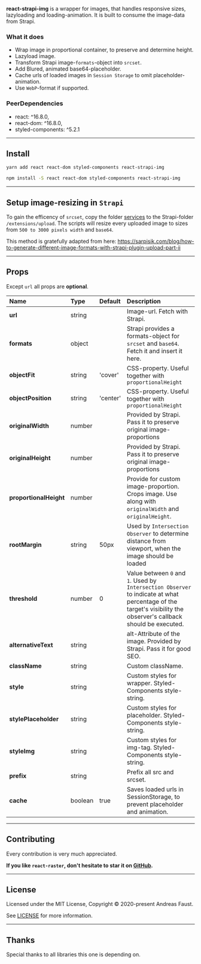 **react-strapi-img** is a wrapper for images, that handles responsive sizes, lazyloading and loading-animation. It is built to consume the image-data from Strapi.

### What it does

- Wrap image in proportional container, to preserve and determine height.
- Lazyload image.
- Transform Strapi image-`formats`-object into `srcset`.
- Add Blured, animated base64-placeholder.
- Cache urls of loaded images in `Session Storage` to omit placeholder-animation.
- Use `WebP`-format if supported.

### PeerDependencies

- react: ^16.8.0,
- react-dom: ^16.8.0,
- styled-components: ^5.2.1

---

## Install

```zsh
yarn add react react-dom styled-components react-strapi-img
```

```zsh
npm install -S react react-dom styled-components react-strapi-img
```

---

## Setup image-resizing in `Strapi`

To gain the efficency of `srcset`, copy the folder [services](services) to the Strapi-folder `/extensions/upload`. The scripts will resize every uploaded image to sizes from `500 to 3000 pixels width` and `base64`.

This method is gratefully adapted from here:
https://sarpisik.com/blog/how-to-generate-different-image-formats-with-strapi-plugin-upload-part-ii

---

## Props

Except `url` all props are **optional**.

| **Name**               | **Type** | **Default** | **Description**                                                                                                                                                  |
| :--------------------- | :------- | :---------- | :--------------------------------------------------------------------------------------------------------------------------------------------------------------- |
| **url**                | string   |             | Image-url. Fetch with Strapi.                                                                                                                                    |
| **formats**            | object   |             | Strapi provides a formats-object for `srcset` and `base64`. Fetch it and insert it here.                                                                         |
| **objectFit**          | string   | 'cover'     | CSS-property. Useful together with `proportionalHeight`                                                                                                          |
| **objectPosition**     | string   | 'center'    | CSS-property. Useful together with `proportionalHeight`                                                                                                          |
| **originalWidth**      | number   |             | Provided by Strapi. Pass it to preserve original image-proportions                                                                                               |
| **originalHeight**     | number   |             | Provided by Strapi. Pass it to preserve original image-proportions                                                                                               |
| **proportionalHeight** | number   |             | Provide for custom image-proportion. Crops image. Use along with `originalWidth` and `originalHeight`.                                                           |
| **rootMargin**         | string   | 50px        | Used by `Intersection Observer` to determine distance from viewport, when the image should be loaded                                                             |
| **threshold**          | number   | 0           | Value between `0` and `1`. Used by `Intersection Observer` to indicate at what percentage of the target's visibility the observer's callback should be executed. |
| **alternativeText**    | string   |             | alt-Attribute of the image. Provided by Strapi. Pass it for good SEO.                                                                                            |
| **className**          | string   |             | Custom className.                                                                                                                                                |
| **style**              | string   |             | Custom styles for wrapper. Styled-Components style-string.                                                                                                       |
| **stylePlaceholder**   | string   |             | Custom styles for placeholder. Styled-Components style-string.                                                                                                   |
| **styleImg**           | string   |             | Custom styles for img-tag. Styled-Components style-string.                                                                                                       |
| **prefix**             | string   |             | Prefix all src and srcset.                                                                                                                                       |
| **cache**              | boolean  | true        | Saves loaded urls in SessionStorage, to prevent placeholder and animation.                                                                                       |

---

## Contributing

Every contribution is very much appreciated.

**If you like `react-raster`, don't hesitate to star it on [GitHub](https://github.com/AndreasFaust/react-raster).**

---

## License

Licensed under the MIT License, Copyright © 2020-present Andreas Faust.

See [LICENSE](LICENSE) for more information.

---

## Thanks

Special thanks to all libraries this one is depending on.
